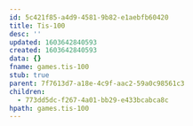 ```yaml
---
id: 5c421f85-a4d9-4581-9b82-e1aebfb60420
title: Tis-100
desc: ''
updated: 1603642840593
created: 1603642840593
data: {}
fname: games.tis-100
stub: true
parent: 7f7613d7-a18e-4c9f-aac2-59a0c98561c3
children:
  - 773dd5dc-f267-4a01-bb29-e433bcabca8c
hpath: games.tis-100
---
```


